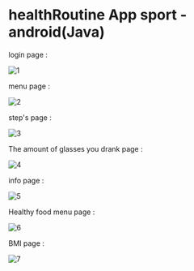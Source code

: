 # healthRoutine App sport  -  android(Java) 

login page : 
                                                           
![1](https://user-images.githubusercontent.com/59862302/174891843-38acdea2-4cae-4058-bd23-f02a6bc0f8d4.jpg)

menu page :
                                                           
![2](https://user-images.githubusercontent.com/59862302/174891916-283a6011-a2b6-4ff0-aa20-5282feca6e0a.jpg)

step's page :
                                                           
![3](https://user-images.githubusercontent.com/59862302/174892015-ac534f1b-809a-4fd5-8c21-c9effcf847da.jpg)
                                                           
The amount of glasses you drank page :
                                                           
![4](https://user-images.githubusercontent.com/59862302/174892239-a6ffd90c-183e-4efa-8b9a-1228d09fcb89.jpg)

info page :
                                                           
 ![5](https://user-images.githubusercontent.com/59862302/174892343-205c495d-84a9-4f67-b9f5-b2e409f4f070.jpg)
 
Healthy food menu page :                                                                                                             
                                             
  ![6](https://user-images.githubusercontent.com/59862302/174892506-47324dc4-168f-41a3-97e6-5004e1efc3e8.jpg)
  
BMI page :
                                                                                                                  
  ![7](https://user-images.githubusercontent.com/59862302/174892618-572899b5-330c-4489-a8d3-d30f4808076c.jpg)
                            
